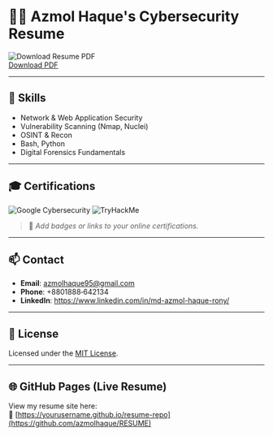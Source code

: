 # 👨‍💻 Azmol Haque's Cybersecurity Resume

![Download Resume PDF](https://img.shields.io/badge/Download-PDF-green?style=flat-square)  
[Download PDF](./resume.pdf)

---

## 🧰 Skills

- Network & Web Application Security
- Vulnerability Scanning (Nmap, Nuclei)
- OSINT & Recon
- Bash, Python
- Digital Forensics Fundamentals

---

## 🎓 Certifications

![Google Cybersecurity](./assets/badges/google-cybersecurity.png)
![TryHackMe](./assets/badges/tryhackme-badge.png)

> 📌 *Add badges or links to your online certifications.*

---

## 📫 Contact

- **Email**: azmolhaque95@gmail.com  
- **Phone**: +8801888‑642134  
- **LinkedIn**: https://www.linkedin.com/in/md-azmol-haque-rony/  

---

## 📄 License

Licensed under the [MIT License](LICENSE).

---

## 🌐 GitHub Pages (Live Resume)

View my resume site here:  
🔗 [https://yourusername.github.io/resume-repo](https://github.com/azmolhaque/RESUME)
